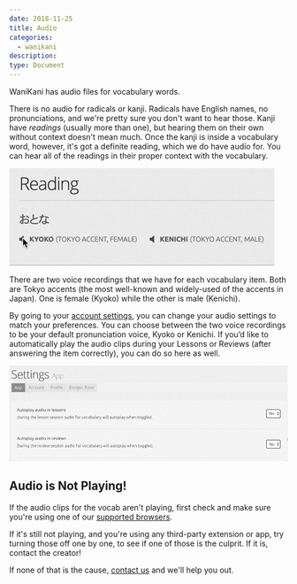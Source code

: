 ```yaml
---
date: 2018-11-25
title: Audio
categories:
  - wanikani
description:
type: Document
---
```


WaniKani has audio files for vocabulary words.

There is no audio for radicals or kanji. Radicals have English names, no pronunciations, and we're pretty sure you don't want to hear those. Kanji have _readings_ (usually more than one), but hearing them on their own without context doesn't mean much. Once the kanji is inside a vocabulary word, however, it's got a definite reading, which we do have audio for. You can hear all of the readings in their proper context with the vocabulary.

![Vocabulary audio](/images/audio.gif)

There are two voice recordings that we have for each vocabulary item. Both are Tokyo accents (the most well-known and widely-used of the accents in Japan). One is female (Kyoko) while the other is male (Kenichi).

By going to your [account settings](https://www.wanikani.com/settings/app), you can change your audio settings to match your preferences. You can choose between the two voice recordings to be your default pronunciation voice, Kyoko or Kenichi. If you’d like to automatically play the audio clips during your Lessons or Reviews (after answering the item correctly), you can do so here as well.

![Autoplay audio](/images/autoplay-audio.gif)

## Audio is Not Playing!

If the audio clips for the vocab aren't playing, first check and make sure you're using one of our [supported browsers](/wanikani/browser-support/).

If it's still not playing, and you're using any third-party extension or app, try turning those off one by one, to see if one of those is the culprit. If it is, contact the creator!

If none of that is the cause, [contact us](/account-and-membership/wanikani/contact-page/) and we'll help you out.
